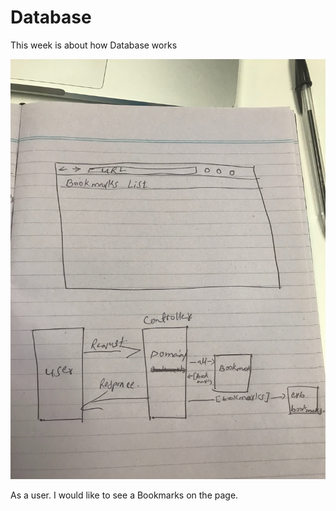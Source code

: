  # Database
 This week is about how Database works

![Domain model diagram](https://github.com/subhan98/Database/blob/master/IMG_4208.jpg)

As a user.
I would like to see a Bookmarks on the page.
